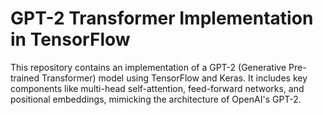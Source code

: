 # GPT-2 Transformer Implementation in TensorFlow
This repository contains an implementation of a GPT-2 (Generative Pre-trained Transformer) model using TensorFlow and Keras. It includes key components like multi-head self-attention, feed-forward networks, and positional embeddings, mimicking the architecture of OpenAI's GPT-2.

